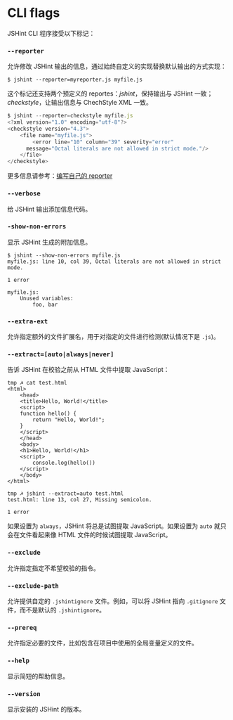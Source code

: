 # CLI flags

JSHint CLI 程序接受以下标记：

### `--reporter`

允许修改 JSHint 输出的信息，通过始终自定义的实现替换默认输出的方式实现：

    $ jshint --reporter=myreporter.js myfile.js
    
这个标记还支持两个预定义的 reportes：*jshint*，保持输出与  JSHint 一致；*checkstyle*，让输出信息与 ChechStyle XML 一致。

```javascript
$ jshint --reporter=checkstyle myfile.js
<?xml version="1.0" encoding="utf-8"?>
<checkstyle version="4.3">
    <file name="myfile.js">
        <error line="10" column="39" severity="error"
      message="Octal literals are not allowed in strict mode."/>
    </file>
</checkstyle>
```

更多信息请参考：[编写自己的 reporter](write-own-reporter.md)

### `--verbose`

给 JSHint 输出添加信息代码。

### `-show-non-errors`

显示 JSHint 生成的附加信息。

    $ jshint --show-non-errors myfile.js
    myfile.js: line 10, col 39, Octal literals are not allowed in strict mode.
    
    1 error
    
    myfile.js:
        Unused variables:
            foo, bar
            
### `--extra-ext`

允许指定额外的文件扩展名，用于对指定的文件进行检测(默认情况下是 `.js`)。

### `--extract=[auto|always|never]`

告诉 JSHint 在校验之前从 HTML 文件中提取 JavaScript：

    tmp ☭ cat test.html
    <html>
        <head>
        <title>Hello, World!</title>
        <script>
        function hello() {
            return "Hello, World!";
        }
        </script>
        </head>
        <body>
        <h1>Hello, World!</h1>
        <script>
            console.log(hello())
        </script>
        </body>
    </html>

    tmp ☭ jshint --extract=auto test.html
    test.html: line 13, col 27, Missing semicolon.

    1 error
    
如果设置为 `always`，JSHint 将总是试图提取 JavaScript。如果设置为 `auto` 就只会在文件看起来像 HTML 文件的时候试图提取 JavaScript。

### `--exclude`

允许指定指定不希望校验的指令。

### `--exclude-path`

允许提供自定的 `.jshintignore` 文件。例如，可以将 JSHint 指向 `.gitignore` 文件，而不是默认的 `.jshintignore`。

### `--prereq`

允许指定必要的文件，比如包含在项目中使用的全局变量定义的文件。

### `--help`

显示简短的帮助信息。

### `--version`

显示安装的 JSHint 的版本。
